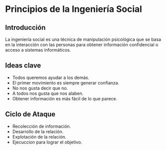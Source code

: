 # Principios de la Ingeniería Social

## Introducción

La ingeniería social es una técnica de manipulación psicológica que se basa en la interacción con las personas para obtener información confidencial o acceso a sistemas informáticos.

## Ideas clave

- Todos queremos ayudar a los demás.
- El primer movimiento es siempre generar confianza.
- No nos gusta decir que no.
- A todos nos gusta que nos alaben.
- Obtener información es más fácil de lo que parece.

## Ciclo de Ataque

- Recolección de información.
- Desarrollo de la relación.
- Explotación de la relación.
- Ejecuccion para lograr el objetivo.